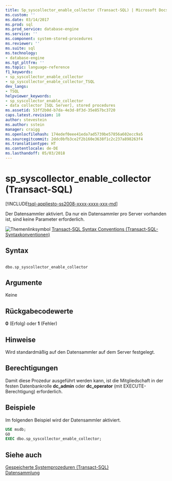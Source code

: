 ```yaml
---
title: Sp_syscollector_enable_collector (Transact-SQL) | Microsoft Docs
ms.custom: ''
ms.date: 03/14/2017
ms.prod: sql
ms.prod_service: database-engine
ms.service: ''
ms.component: system-stored-procedures
ms.reviewer: ''
ms.suite: sql
ms.technology:
- database-engine
ms.tgt_pltfrm: ''
ms.topic: language-reference
f1_keywords:
- sp_syscollector_enable_collector
- sp_syscollector_enable_collector_TSQL
dev_langs:
- TSQL
helpviewer_keywords:
- sp_syscollector_enable_collector
- data collector [SQL Server], stored procedures
ms.assetid: 53ff2b0d-b7da-4e3d-8f3d-35e857bc3720
caps.latest.revision: 18
author: stevestein
ms.author: sstein
manager: craigg
ms.openlocfilehash: 174edef0eee41eda7ad5739be57856a602ecc9a5
ms.sourcegitcommit: 2ddc0bfb3ce2f2b160e3638f1c2c237a898263f4
ms.translationtype: HT
ms.contentlocale: de-DE
ms.lasthandoff: 05/03/2018
---
```

# <a name="spsyscollectorenablecollector-transact-sql"></a>sp_syscollector_enable_collector (Transact-SQL)
[!INCLUDE[tsql-appliesto-ss2008-xxxx-xxxx-xxx-md](../../includes/tsql-appliesto-ss2008-xxxx-xxxx-xxx-md.md)]

  Der Datensammler aktiviert. Da nur ein Datensammler pro Server vorhanden ist, sind keine Parameter erforderlich.  
  
 ![Themenlinksymbol](../../database-engine/configure-windows/media/topic-link.gif "Topic link icon") [Transact-SQL Syntax Conventions (Transact-SQL-Syntaxkonventionen)](../../t-sql/language-elements/transact-sql-syntax-conventions-transact-sql.md)  
  
## <a name="syntax"></a>Syntax  
  
```  
  
dbo.sp_syscollector_enable_collector   
```  
  
## <a name="arguments"></a>Argumente  
 Keine  
  
## <a name="return-code-values"></a>Rückgabecodewerte  
 **0** (Erfolg) oder **1** (Fehler)  
  
## <a name="remarks"></a>Hinweise  
 Wird standardmäßig auf den Datensammler auf dem Server festgelegt.  
  
## <a name="permissions"></a>Berechtigungen  
 Damit diese Prozedur ausgeführt werden kann, ist die Mitgliedschaft in der festen Datenbankrolle **dc_admin** oder **dc_operator** (mit EXECUTE-Berechtigung) erforderlich.  
  
## <a name="examples"></a>Beispiele  
 Im folgenden Beispiel wird der Datensammler aktiviert.  
  
```sql  
USE msdb;  
GO  
EXEC dbo.sp_syscollector_enable_collector;  
```  
  
## <a name="see-also"></a>Siehe auch  
 [Gespeicherte Systemprozeduren &#40;Transact-SQL&#41;](../../relational-databases/system-stored-procedures/system-stored-procedures-transact-sql.md)   
 [Datensammlung](../../relational-databases/data-collection/data-collection.md)  
  
  
